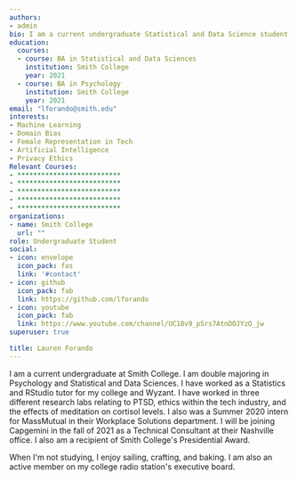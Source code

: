 ```yaml
--- 
authors:
- admin
bio: I am a current undergraduate Statistical and Data Science student at Smith College.
education: 
  courses:  
  - course: BA in Statistical and Data Sciences
    institution: Smith College
    year: 2021
  - course: BA in Psychology
    institution: Smith College
    year: 2021
email: "lforando@smith.edu"
interests:
- Machine Learning
- Domain Bias
- Female Representation in Tech
- Artificial Intelligence
- Privacy Ethics
Relevant Courses:
- **************************
- **************************
- **************************
- **************************
- **************************
organizations:
- name: Smith College
  url: ""
role: Undergraduate Student
social:
- icon: envelope
  icon_pack: fas
  link: '#contact'
- icon: github
  icon_pack: fab
  link: https://github.com/lforando
- icon: youtube
  icon_pack: fab
  link: https://www.youtube.com/channel/UC18v9_pSrs7AtnDOJYzO_jw
superuser: true

title: Lauren Forando
---
```


I am a current undergraduate at Smith College. I am double majoring in Psychology and Statistical and Data Sciences. I have worked as a Statistics and RStudio tutor for my college and Wyzant. I have worked in three different research labs relating to PTSD, ethics within the tech industry, and the effects of meditation on cortisol levels. I also was a Summer 2020 intern for MassMutual in their Workplace Solutions department. I will be joining Capgemini in the fall of 2021 as a Technical Consultant at their Nashville office. I also am a recipient of Smith College's Presidential Award. 

When I'm not studying, I enjoy sailing, crafting, and baking. I am also an active member on my college radio station's executive board. 
